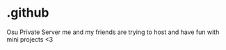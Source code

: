 # .github
Osu Private Server me and my friends are trying to host and have fun with mini projects &lt;3
